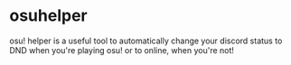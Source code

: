 # osuhelper
osu! helper is a useful tool to automatically change your discord status to DND when you're playing osu! or to online, when you're not!
